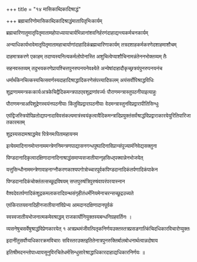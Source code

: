 +++
title = "१४ मासिकाब्दिकादिश्राद्धं"

+++
ब्रह्मचारिणोमासिकाब्दिकादिश्राद्धंमातापितृभिःकार्यम्

ब्रह्मचारिणातुमातृपितृमातामहोपाध्यायाचार्यभिन्नानांशवनिर्हरणंदाहाद्यन्त्यकर्मचनकार्यम्

अन्याधिकार्यभावेमातृपितृमातामहाचार्याणांदाहादिकंब्रह्मचारिणाकार्यम्‌ तत्रदशाहकर्मकरणेदशाहमाशौचम्‌

दाहमात्रकरणे एकाहम्‌ तदाप्यस्यनित्यकर्मलोपोनास्ति अशुचित्वेप्याशौचिनामन्नंतेननभोक्तव्यम् तैः

सहनवस्तव्यम् तदुभयकरणेप्रायश्चित्तपुनरुपनयनेवक्ष्येते अन्येषांदाहादौकृच्छ्रत्रयंपुनरुपनयनंच

धर्मार्थंकेनचित्कस्यचित्सवर्णस्यदाहादिश्राद्धादिकरणेसंपत्त्यादिफलम्‌ अयंसर्वोपिश्राद्धविधिः

शूद्राणाममन्त्रकःकार्यःअत्रकेचिद्वैदिकमन्त्रपाठएवशूद्राणांवर्ज्यः पौराणमन्त्रास्तुपठनीयाइत्याहुः

पौराणमन्त्राअपिशूद्रेणस्वयंनपठनीयाः किंतुविप्रद्वारापठनीयाः वेदमन्त्रास्तुनविप्रद्वारापीतिसिन्धुः

एवंद्विजस्त्रियोपिव्रतोद्यापनादाविवसंकल्पमात्रंस्वयंकृत्वावैदिकमन्त्रादिप्रयुक्तंसर्वंश्राद्धंविप्रद्वाराकारयेयुरितिपारिजातकारमतम्

शूद्रस्यसदामश्राद्धमेव पित्रेनमःपितामहायनम

इत्येवमादिनानमोन्तनाममन्त्रेणनिमन्त्रणपाद्यासनगन्धपुष्पादिनाविप्रान्संपूज्यामंनिवेद्यसक्तुना

पिण्डदानादिकृत्वादक्षिणादानादिनाश्राद्धंसमाप्यसजातीयान्गृहसिध्द्पक्वान्नेनभोजयेत्

यत्तुसिन्धौनाममन्त्रेणावाहनाग्नौकरणकाश्यपगोत्रोच्चारपूर्वकपिण्डदानादिकंतर्पणादिकंपाकेन

पिण्डदानादिकंचोक्तंतत्सच्छूद्रविषयम् सप्तपुरुषंत्रिपुरुषंवापरंपरयास्नान

वैश्वदेवतर्पणादिकंशूद्रकमलाकरादिग्रन्थसंगृहीतंधर्मंनियमेनाचरन्सच्छूद्रउच्यते

एवंकिरातयवनादिहीनजातीयानांविप्रेभ्य आमदानदक्षिणादानपूर्वकं

स्वस्वजातीयभोजनात्मकमेवश्राद्धम् राजकार्योनियुक्तस्यबन्धनिग्रहवर्तिनः ।

व्यसनेषुचसर्वेषुश्राद्धंविप्रेणकारयेत् १ अत्रप्रथमंजीवत्पितृकनिर्णयउक्तस्तत्रप्रसङगात्किंचिदधिकारविचारोप्युक्तः

इदानींतुसर्वोप्यधिकारक्रमविचारः सविस्तरउक्तइतितेनात्रपुनरुक्तिर्बालबोधनार्थत्वान्नदोषाय

इतिश्रीमदनन्तोपाध्यायसूनुविरचितेधर्मसिन्धुसारेश्राद्धाधिकारदाहाद्यधिकारनिर्णयः ॥
